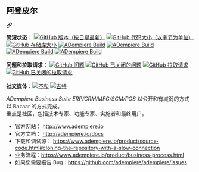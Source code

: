 <div class="Box-sc-g0xbh4-0 QkQOb js-snippet-clipboard-copy-unpositioned" data-hpc="true"><article class="markdown-body entry-content container-lg" itemprop="text"><div class="markdown-heading" dir="auto"><h1 tabindex="-1" class="heading-element" dir="auto" _msttexthash="13273611" _msthash="526">阿登皮尔</h1><a id="user-content-adempiere" class="anchor" aria-label="永久链接：ADempiere" href="#adempiere" _mstaria-label="389467" _msthash="527"><svg class="octicon octicon-link" viewBox="0 0 16 16" version="1.1" width="16" height="16" aria-hidden="true"><path d="m7.775 3.275 1.25-1.25a3.5 3.5 0 1 1 4.95 4.95l-2.5 2.5a3.5 3.5 0 0 1-4.95 0 .751.751 0 0 1 .018-1.042.751.751 0 0 1 1.042-.018 1.998 1.998 0 0 0 2.83 0l2.5-2.5a2.002 2.002 0 0 0-2.83-2.83l-1.25 1.25a.751.751 0 0 1-1.042-.018.751.751 0 0 1-.018-1.042Zm-4.69 9.64a1.998 1.998 0 0 0 2.83 0l1.25-1.25a.751.751 0 0 1 1.042.018.751.751 0 0 1 .018 1.042l-1.25 1.25a3.5 3.5 0 1 1-4.95-4.95l2.5-2.5a3.5 3.5 0 0 1 4.95 0 .751.751 0 0 1-.018 1.042.751.751 0 0 1-1.042.018 1.998 1.998 0 0 0-2.83 0l-2.5 2.5a1.998 1.998 0 0 0 0 2.83Z"></path></svg></a></div>
<p dir="auto"><font _mstmutation="1" _msttexthash="125142303" _msthash="541"><strong _mstmutation="1" _istranslated="1">简短状态</strong>： <a target="_blank" rel="noopener noreferrer nofollow" href="https://camo.githubusercontent.com/42c2034f9f8820861b3fffa2761ecbbc8d51c17ef2d622b423be085870d80abc/68747470733a2f2f696d672e736869656c64732e696f2f6769746875622f646f776e6c6f6164732f6164656d70696572652f6164656d70696572652f332e392e342f746f74616c" _mstmutation="1" _istranslated="1"><img src="https://camo.githubusercontent.com/42c2034f9f8820861b3fffa2761ecbbc8d51c17ef2d622b423be085870d80abc/68747470733a2f2f696d672e736869656c64732e696f2f6769746875622f646f776e6c6f6164732f6164656d70696572652f6164656d70696572652f332e392e342f746f74616c" alt="GitHub 版本（按日期最新）" data-canonical-src="https://img.shields.io/github/downloads/adempiere/adempiere/3.9.4/total" style="max-width: 100%;" _mstalt="696072" _msthash="528" _istranslated="1"></a> <a target="_blank" rel="noopener noreferrer nofollow" href="https://camo.githubusercontent.com/1e46171e45c780ec39d222373cf1ddb1e70f81282bfccf614d8cd7ccf6aaeee9/68747470733a2f2f696d672e736869656c64732e696f2f6769746875622f6c616e6775616765732f636f64652d73697a652f6164656d70696572652f6164656d7069657265" _mstmutation="1" _istranslated="1"><img src="https://camo.githubusercontent.com/1e46171e45c780ec39d222373cf1ddb1e70f81282bfccf614d8cd7ccf6aaeee9/68747470733a2f2f696d672e736869656c64732e696f2f6769746875622f6c616e6775616765732f636f64652d73697a652f6164656d70696572652f6164656d7069657265" alt="GitHub 代码大小（以字节为单位）" data-canonical-src="https://img.shields.io/github/languages/code-size/adempiere/adempiere" style="max-width: 100%;" _mstalt="495534" _msthash="529" _istranslated="1"></a> <a target="_blank" rel="noopener noreferrer nofollow" href="https://camo.githubusercontent.com/c63cfade3304523d127d3b2a0873c41be6f60062472f957baf70232e2fa77526/68747470733a2f2f696d672e736869656c64732e696f2f6769746875622f7265706f2d73697a652f6164656d70696572652f6164656d7069657265" _mstmutation="1" _istranslated="1"><img src="https://camo.githubusercontent.com/c63cfade3304523d127d3b2a0873c41be6f60062472f957baf70232e2fa77526/68747470733a2f2f696d672e736869656c64732e696f2f6769746875622f7265706f2d73697a652f6164656d70696572652f6164656d7069657265" alt="GitHub 存储库大小" data-canonical-src="https://img.shields.io/github/repo-size/adempiere/adempiere" style="max-width: 100%;" _mstalt="261287" _msthash="530" _istranslated="1"></a> <a href="https://github.com/adempiere/adempiere/actions/workflows/main.yml" _mstmutation="1" _istranslated="1"><img src="https://github.com/adempiere/adempiere/actions/workflows/main.yml/badge.svg?branch=develop" alt="ADempiere Build" style="max-width: 100%;" _mstalt="245713" _msthash="531" _istranslated="1"></a> <a href="https://github.com/adempiere/adempiere/actions/workflows/build_with_gradle.yml" _mstmutation="1" _istranslated="1"><img src="https://github.com/adempiere/adempiere/actions/workflows/build_with_gradle.yml/badge.svg?branch=develop" alt="ADempiere Build" style="max-width: 100%;" _mstalt="245713" _msthash="532" _istranslated="1"></a> <a href="https://github.com/adempiere/adempiere/actions/workflows/publish_with_gradle.yml" _mstmutation="1" _istranslated="1"><img src="https://github.com/adempiere/adempiere/actions/workflows/publish_with_gradle.yml/badge.svg?branch=3.9.4" alt="ADempiere Build" style="max-width: 100%;" _mstalt="245713" _msthash="533" _istranslated="1"></a> <a href="https://github.com/adempiere/adempiere/actions/workflows/release.yml" _mstmutation="1" _istranslated="1"><img src="https://github.com/adempiere/adempiere/actions/workflows/release.yml/badge.svg?branch=3.9.4" alt="ADempiere Build" style="max-width: 100%;" _mstalt="245713" _msthash="534" _istranslated="1"></a> <br _mstmutation="1" _istranslated="1"> <br _mstmutation="1" _istranslated="1"> <strong _mstmutation="1" _istranslated="1">问题和拉取请求</strong>： <a target="_blank" rel="noopener noreferrer nofollow" href="https://camo.githubusercontent.com/4247883cd0c5ec26d11a05b21e69ab314818e238a74e0ebf7424f850959126d6/68747470733a2f2f696d672e736869656c64732e696f2f6769746875622f6973737565732f6164656d70696572652f6164656d7069657265" _mstmutation="1" _istranslated="1"><img src="https://camo.githubusercontent.com/4247883cd0c5ec26d11a05b21e69ab314818e238a74e0ebf7424f850959126d6/68747470733a2f2f696d672e736869656c64732e696f2f6769746875622f6973737565732f6164656d70696572652f6164656d7069657265" alt="GitHub 问题" data-canonical-src="https://img.shields.io/github/issues/adempiere/adempiere" style="max-width: 100%;" _mstalt="206999" _msthash="535" _istranslated="1"></a> <a target="_blank" rel="noopener noreferrer nofollow" href="https://camo.githubusercontent.com/c04678c00935df18aa6863e1cd91648ea8a51806c458ea6967e0382930637ac8/68747470733a2f2f696d672e736869656c64732e696f2f6769746875622f6973737565732d636c6f7365642f6164656d70696572652f6164656d7069657265" _mstmutation="1" _istranslated="1"><img src="https://camo.githubusercontent.com/c04678c00935df18aa6863e1cd91648ea8a51806c458ea6967e0382930637ac8/68747470733a2f2f696d672e736869656c64732e696f2f6769746875622f6973737565732d636c6f7365642f6164656d70696572652f6164656d7069657265" alt="GitHub 已关闭的问题" data-canonical-src="https://img.shields.io/github/issues-closed/adempiere/adempiere" style="max-width: 100%;" _mstalt="386776" _msthash="536" _istranslated="1"></a> <a target="_blank" rel="noopener noreferrer nofollow" href="https://camo.githubusercontent.com/1b734510edf97aba84eb22e4962df0871e3406bf4bcdc4b052710af624806075/68747470733a2f2f696d672e736869656c64732e696f2f6769746875622f6973737565732d70722f6164656d70696572652f6164656d7069657265" _mstmutation="1" _istranslated="1"><img src="https://camo.githubusercontent.com/1b734510edf97aba84eb22e4962df0871e3406bf4bcdc4b052710af624806075/68747470733a2f2f696d672e736869656c64732e696f2f6769746875622f6973737565732d70722f6164656d70696572652f6164656d7069657265" alt="GitHub 拉取请求" data-canonical-src="https://img.shields.io/github/issues-pr/adempiere/adempiere" style="max-width: 100%;" _mstalt="394264" _msthash="537" _istranslated="1"></a> <a target="_blank" rel="noopener noreferrer nofollow" href="https://camo.githubusercontent.com/fb79ace2d31ff49acccc49cd919ddd309252bb49cdceb8745b711f9e2fde56f9/68747470733a2f2f696d672e736869656c64732e696f2f6769746875622f6973737565732d70722d636c6f7365642f6164656d70696572652f6164656d7069657265" _mstmutation="1" _istranslated="1"><img src="https://camo.githubusercontent.com/fb79ace2d31ff49acccc49cd919ddd309252bb49cdceb8745b711f9e2fde56f9/68747470733a2f2f696d672e736869656c64732e696f2f6769746875622f6973737565732d70722d636c6f7365642f6164656d70696572652f6164656d7069657265" alt="GitHub 已关闭的拉取请求" data-canonical-src="https://img.shields.io/github/issues-pr-closed/adempiere/adempiere" style="max-width: 100%;" _mstalt="626223" _msthash="538" _istranslated="1"></a> <br _mstmutation="1" _istranslated="1"> <br _mstmutation="1" _istranslated="1"> <strong _mstmutation="1" _istranslated="1">社交媒体</strong>：</font><a href="https://discord.gg/T6eH6A7PJZ" rel="nofollow"><img src="https://camo.githubusercontent.com/3ed6b7ce339222fba86763bbfdbf5c999c91abd21b044916d00ac6a2c4469171/68747470733a2f2f62616467656e2e6e65742f62616467652f69636f6e2f646973636f72643f69636f6e3d646973636f7264266c6162656c" alt="不和" data-canonical-src="https://badgen.net/badge/icon/discord?icon=discord&amp;label" style="max-width: 100%;" _mstalt="93990" _msthash="539"></a>
<a href="https://gitter.im/adempiere/adempiere?utm_source=badge&amp;utm_medium=badge&amp;utm_campaign=pr-badge&amp;utm_content=badge" rel="nofollow"><img src="https://camo.githubusercontent.com/ef3705254e766b5edea93f49291c6d9239f29b942cfdb84f3296d0e37898b067/68747470733a2f2f6261646765732e6769747465722e696d2f4a6f696e253230436861742e737667" alt="吉特" data-canonical-src="https://badges.gitter.im/Join%20Chat.svg" style="max-width: 100%;" _mstalt="78260" _msthash="540"></a></p>
<p dir="auto" _msttexthash="1065916410" _msthash="542"><em _istranslated="1">ADempiere Business Suite</em> <em _istranslated="1">ERP/CRM/MFG/SCM/POS</em> 以公开和有减弱的方式以 Bazaar 的方式完成。<br _istranslated="1">重点是社区，包括技术专家、功能专家、实施者和最终用户。</p>
<ul dir="auto">
<li _msttexthash="22744631" _msthash="543">官方网站： <a href="http://www.adempiere.io" rel="nofollow" _istranslated="1">http://www.adempiere.io</a></li>
<li _msttexthash="21393580" _msthash="544">官方文档： <a href="http://adempiere.io/docs" rel="nofollow" _istranslated="1">http://adempiere.io/docs</a></li>
<li _msttexthash="40858415" _msthash="545">下载和调试源： <a href="https://www.adempiere.io/product/source-code.html#cloning-the-repository-with-a-slow-connection" rel="nofollow" _istranslated="1">https://www.adempiere.io/product/source-code.html#cloning-the-repository-with-a-slow-connection</a></li>
<li _msttexthash="23398947" _msthash="546">业务流程：<a href="https://www.adempiere.io/product/business-process.html" rel="nofollow" _istranslated="1">https://www.adempiere.io/product/business-process.html</a></li>
<li _msttexthash="42191877" _msthash="547">如果您需要报告 Bug：<a href="https://github.com/adempiere/adempiere/issues" _istranslated="1">https://github.com/adempiere/adempiere/issues</a></li>
</ul>
</article></div>
